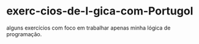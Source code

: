# exerc-cios-de-l-gica-com-Portugol
alguns exercícios com foco em trabalhar apenas minha lógica de programação.
